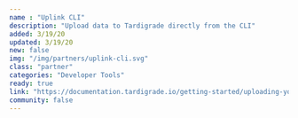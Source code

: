 ```yaml
---
name : "Uplink CLI"
description: "Upload data to Tardigrade directly from the CLI"
added: 3/19/20
updated: 3/19/20
new: false
img: "/img/partners/uplink-cli.svg"
class: "partner"
categories: "Developer Tools"
ready: true
link: "https://documentation.tardigrade.io/getting-started/uploading-your-first-object/set-up-uplink-cli"
community: false
---
```

